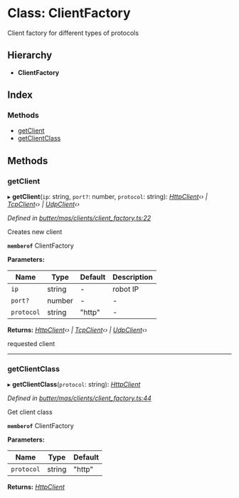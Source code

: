 
# Class: ClientFactory

Client factory for different types of protocols

## Hierarchy

* **ClientFactory**

## Index

### Methods

* [getClient](_butter_mas_clients_client_factory_.clientfactory.md#getclient)
* [getClientClass](_butter_mas_clients_client_factory_.clientfactory.md#getclientclass)

## Methods

###  getClient

▸ **getClient**(`ip`: string, `port?`: number, `protocol`: string): *[HttpClient](_butter_mas_clients_client_http_.httpclient.md)‹› | [TcpClient](_butter_mas_clients_client_tcp_.tcpclient.md)‹› | [UdpClient](_butter_mas_clients_client_udp_.udpclient.md)‹›*

*Defined in [butter/mas/clients/client_factory.ts:22](https://github.com/butter-robotics/Butter.MAS.JavascriptAPI/blob/9120d4c/butter/mas/clients/client_factory.ts#L22)*

Creates new client

**`memberof`** ClientFactory

**Parameters:**

Name | Type | Default | Description |
------ | ------ | ------ | ------ |
`ip` | string | - | robot IP |
`port?` | number | - | - |
`protocol` | string | "http" | - |

**Returns:** *[HttpClient](_butter_mas_clients_client_http_.httpclient.md)‹› | [TcpClient](_butter_mas_clients_client_tcp_.tcpclient.md)‹› | [UdpClient](_butter_mas_clients_client_udp_.udpclient.md)‹›*

requested client

___

###  getClientClass

▸ **getClientClass**(`protocol`: string): *[HttpClient](_butter_mas_clients_client_http_.httpclient.md)*

*Defined in [butter/mas/clients/client_factory.ts:44](https://github.com/butter-robotics/Butter.MAS.JavascriptAPI/blob/9120d4c/butter/mas/clients/client_factory.ts#L44)*

Get client class

**`memberof`** ClientFactory

**Parameters:**

Name | Type | Default |
------ | ------ | ------ |
`protocol` | string | "http" |

**Returns:** *[HttpClient](_butter_mas_clients_client_http_.httpclient.md)*
